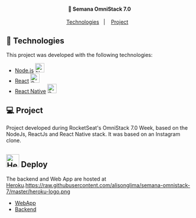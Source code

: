 <h4 align="center">
  🚀 Semana OmniStack 7.0
</h4>

<p align="center">
  <a href="#rocket-technologies">Technologies</a>&nbsp;&nbsp;&nbsp;|&nbsp;&nbsp;&nbsp;
  <a href="#-project">Project</a>&nbsp;&nbsp;&nbsp;
</p>

## :rocket: Technologies

This project was developed with the following technologies:

- [Node.js](https://nodejs.org/en/) <img src="https://raw.githubusercontent.com/alisonglima/semana-omnistack-7/master/node-logo.png" alt="NodeJS" width="25"/>
- [React](https://reactjs.org) <img src="https://raw.githubusercontent.com/alisonglima/semana-omnistack-7/master/react-logo.png" alt="ReactJS" width="25"/>
- [React Native](https://facebook.github.io/react-native/) <img src="https://raw.githubusercontent.com/alisonglima/semana-omnistack-7/master/react-native-logo.png" alt="React Native" width="25"/>

## 💻 Project

Project developed during RocketSeat's OmniStack 7.0 Week, based on the NodeJs, ReactJs and React Native stack. It was based on an Instagram clone.

## <img src="https://raw.githubusercontent.com/alisonglima/semana-omnistack-7/master/heroku-logo.png" alt="Heroku" width="35"/> Deploy 

The backend and Web App are hosted at [Heroku](https://www.heroku.com).https://raw.githubusercontent.com/alisonglima/semana-omnistack-7/master/heroku-logo.png
- [WebApp](http://immense-gorge-75956.herokuapp.com/)
- [Backend](http://ancient-forest-34525.herokuapp.com/)
